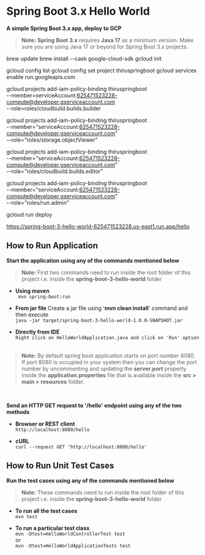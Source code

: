 # Spring Boot 3.x Hello World

**A simple Spring Boot 3.x app, deploy to GCP**

> **Note:** **Spring Boot 3.x** requires **Java 17** as a minimum version. Make sure you are using Java 17 or beyond for Spring Boot 3.x projects.

brew update
brew install --cask google-cloud-sdk
gcloud init

gcloud config list
gcloud config set project thiruspringboot
gcloud services enable run.googleapis.com

gcloud projects add-iam-policy-binding thiruspringboot \
  --member=serviceAccount:625471523228-compute@developer.gserviceaccount.com \
  --role=roles/cloudbuild.builds.builder

gcloud projects add-iam-policy-binding thiruspringboot \
  --member="serviceAccount:625471523228-compute@developer.gserviceaccount.com" \
  --role="roles/storage.objectViewer"

gcloud projects add-iam-policy-binding thiruspringboot \
  --member="serviceAccount:625471523228-compute@developer.gserviceaccount.com" \
  --role="roles/cloudbuild.builds.editor"

gcloud projects add-iam-policy-binding thiruspringboot \
  --member="serviceAccount:625471523228-compute@developer.gserviceaccount.com" \
  --role="roles/run.admin"

gcloud run deploy

https://spring-boot-3-hello-world-625471523228.us-east1.run.app/hello

## How to Run Application

**Start the application using any of the commands mentioned below**

> **Note:** First two commands need to run inside the root folder of this project i.e. inside the **spring-boot-3-hello-world** folder


- **Using maven** <br/>``` mvn spring-boot:run```


- **From jar file**
  Create a jar file using '**mvn clean install**' command and then execute
  <br/>```java -jar target/spring-boot-3-hello-world-1.0.0-SNAPSHOT.jar```


- **Directly from IDE**
  <br/>```Right click on HelloWorldApplication.java and click on 'Run' option```
  <br/><br/>

> **Note:** By default spring boot application starts on port number 8080. If port 8080 is occupied in your system then you can change the port number by uncommenting and updating the **server.port** property inside the **application.properties** file that is available inside the **src > main > resources** folder.

<br/>

**Send an HTTP GET request to '/hello' endpoint using any of the two methods**

- **Browser or REST client**
  <br/>```http://localhost:8080/hello```


- **cURL**
  <br/>```curl --request GET 'http://localhost:8080/hello'```


## How to Run Unit Test Cases

**Run the test cases using any of the commands mentioned below**

> **Note:** These commands need to run inside the root folder of this project i.e. inside the **spring-boot-3-hello-world** folder

- **To run all the test cases**
  <br/>```mvn test```


- **To run a particular test class**
  <br/>```mvn -Dtest=HelloWorldControllerTest test```
  <br/>or
  <br/>```mvn -Dtest=HelloWorldApplicationTests test```